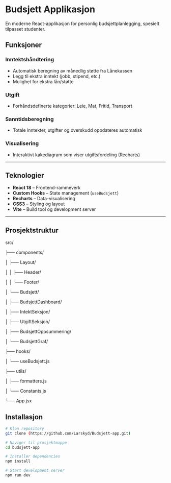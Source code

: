 # Budsjett Applikasjon

En moderne React-applikasjon for personlig budsjettplanlegging, spesielt tilpasset studenter.

## Funksjoner
### Inntektshåndtering
- Automatisk beregning av månedlig støtte fra Lånekassen 
- Legg til ekstra inntekt (jobb, stipend, etc.)
- Mulighet for ekstra lån/støtte

### Utgift
- Forhåndsdefinerte kategorier: Leie, Mat, Fritid, Transport

### Sanntidsberegning
- Totale inntekter, utgifter og overskudd oppdateres automatisk

### Visualisering
- Interaktivt kakediagram som viser utgiftsfordeling (Recharts)

---

## Teknologier
- **React 18** – Frontend-rammeverk  
- **Custom Hooks** – State management (`useBudsjett`)  
- **Recharts** – Data-visualisering  
- **CSS3** – Styling og layout  
- **Vite** – Build tool og development server  

---

## Prosjektstruktur
src/

├── components/

│ ├── Layout/

│ │   ├── Header/

│ │   └── Footer/

│ └── Budsjett/

│   ├── BudsjettDashboard/

│   ├── IntektSeksjon/

│   ├── UtgiftSeksjon/

│   ├── BudsjettOppsummering/

│   └── BudsjettGraf/

├── hooks/

│   └── useBudsjett.js

├── utils/

│   ├── formatters.js

│   └── Constants.js

└── App.jsx

## Installasjon
```bash
# Klon repository
git clone (https://github.com/Larskyd/Budsjett-app.git)

# Naviger til prosjektmappe
cd budsjett-app

# Installer dependencies
npm install

# Start development server
npm run dev
